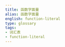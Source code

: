 ```yaml
---
title: 函数字面量
alias: 函数字面量
english: function-literal
type: glossary
tags:
- 词汇表
- function-literal
---
```

